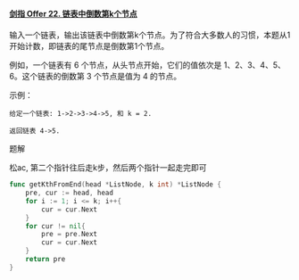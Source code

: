 #### [剑指 Offer 22. 链表中倒数第k个节点](https://leetcode.cn/problems/lian-biao-zhong-dao-shu-di-kge-jie-dian-lcof/)

输入一个链表，输出该链表中倒数第k个节点。为了符合大多数人的习惯，本题从1开始计数，即链表的尾节点是倒数第1个节点。

例如，一个链表有 6 个节点，从头节点开始，它们的值依次是 1、2、3、4、5、6。这个链表的倒数第 3 个节点是值为 4 的节点。

 

示例：

```
给定一个链表: 1->2->3->4->5, 和 k = 2.

返回链表 4->5.
```



题解

松ac, 第二个指针往后走k步，然后两个指针一起走完即可

```go
func getKthFromEnd(head *ListNode, k int) *ListNode {
    pre, cur := head, head
    for i := 1; i <= k; i++{
        cur = cur.Next
    }
    for cur != nil{
        pre = pre.Next
        cur = cur.Next
    }
    return pre
}
```

